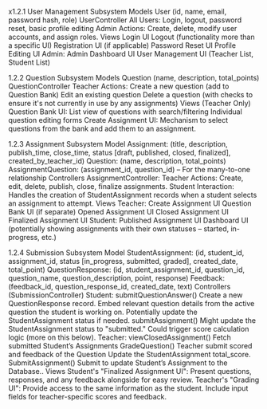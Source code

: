 x1.2.1 User Management Subsystem
Models
User (id, name, email, password hash, role)
UserController
All Users: Login, logout, password reset, basic profile editing
Admin Actions: Create, delete, modify user accounts, and assign roles.
Views
Login UI
Logout (functionality more than a specific UI)
Registration UI (if applicable)
Password Reset UI
Profile Editing UI
Admin:
Admin Dashboard UI
User Management UI (Teacher List, Student List)



1.2.2 Question Subsystem
Models
Question (name, description, total_points)
QuestionController
Teacher Actions:
Create a new question (add to Question Bank)
Edit an existing question
Delete a question (with checks to ensure it's not currently in use by any assignments)
Views (Teacher Only)
Question Bank UI:
List view of questions with search/filtering
Individual question editing forms
Create Assignment UI:
Mechanism to select questions from the bank and add them to an assignment.


1.2.3 Assignment Subsystem
Model
Assignment: (title, description, publish_time, close_time, status [draft, published, closed, finalized], created_by_teacher_id)
Question: (name, description, total_points)
AssignmentQuestion: (assignment_id, question_id) – For the many-to-one relationship
Controllers
AssignmentController:
Teacher Actions: Create, edit, delete, publish, close, finalize assignments.
Student Interaction: Handles the creation of StudentAssignment records when a student selects an assignment to attempt.
Views
Teacher:
Create Assignment UI
Question Bank UI (if separate)
Opened Assignment UI
Closed Assignment UI
Finalized Assignment UI
Student:
Published Assignment UI
Dashboard UI (potentially showing assignments with their own statuses – started, in-progress, etc.)


1.2.4 Submission Subsystem
Model
StudentAssignment: (id, student_id, assignment_id, status [in_progress, submitted, graded], created_date, total_point)
QuestionResponse: (id, student_assignment_id, question_id, question_name, question_description, point, response)
Feedback: (feedback_id, question_response_id, created_date, text)
Controllers (SubmissionController)
Student:
submitQuestionAnswer()
Create a new QuestionResponse record.
Embed relevant question details from the active question the student is working on.
Potentially update the StudentAssignment status if needed.
submitAssignment()
Might update the StudentAssignment status to "submitted."
Could trigger score calculation logic (more on this below).
Teacher:
viewClosedAssignment()
Fetch submitted Student’s Assignments 
GradeQuestion()
Teacher submit scored and feedback of the Question
Update the StudentAssignment total_score.
SubmitAssignment()
Submit to update Student’s Assignment to the Database..
Views
Student's "Finalized Assignment UI":
Present questions, responses, and any feedback alongside for easy review.
Teacher's "Grading UI":
Provide access to the same information as the student.
Include input fields for teacher-specific scores and feedback.



